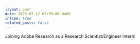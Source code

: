 ```yaml
---
layout: post
date: 2025-05-12 07:59:00-0400
inline: true
related_posts: false
---
```


Joining Adobe Research as a Research Scientist/Engineer Intern!

<!-- ---
layout: post
date: 2016-01-15 07:59:00-0400
inline: true
related_posts: false
---

A simple inline announcement with Markdown emoji! :sparkles: :smile: -->
